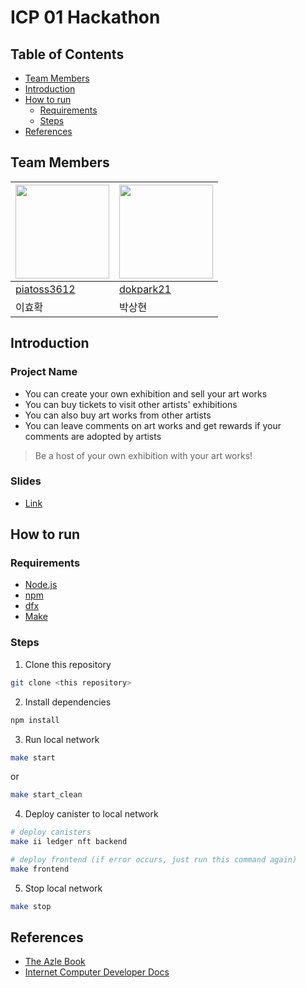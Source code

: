 # ICP 01 Hackathon

## Table of Contents

- [Team Members](#team-members)
- [Introduction](#introduction)
- [How to run](#how-to-run)
  - [Requirements](#requirements)
  - [Steps](#steps)
- [References](#references)

## Team Members

| <img src="https://avatars.githubusercontent.com/u/61569834?v=4" width="150" height="150"/> | <img src="https://avatars.githubusercontent.com/u/126757767?v=4" width="150" height="150"/> |
| ------------------------------------------------------------------------------------------ |  ------------------------------------------------------------------------------------------- |
| [piatoss3612](https://github.com/piatoss3612)| [dokpark21](https://github.com/dokpark21)|
| 이효확 | 박상현 |

## Introduction

### Project Name

- You can create your own exhibition and sell your art works
- You can buy tickets to visit other artists' exhibitions
- You can also buy art works from other artists
- You can leave comments on art works and get rewards if your comments are adopted by artists

>  Be a host of your own exhibition with your art works!

### Slides

- [Link](https://docs.google.com/presentation/d/1u_sW8k0BL1nrQkMVXKf9CjOWpev7vhN2o9zdhgJZak8/edit?usp=sharing)

## How to run

### Requirements

- [Node.js](https://nodejs.org/ko/download)
- [npm](https://docs.npmjs.com/getting-started)
- [dfx](https://internetcomputer.org/docs/current/developer-docs/setup/install/)
- [Make](https://www.gnu.org/software/make/)

### Steps

1. Clone this repository

```bash
git clone <this repository>
```

2. Install dependencies

```bash
npm install
```

3. Run local network

```bash
make start
```

or

```bash
make start_clean
```

4. Deploy canister to local network

```bash
# deploy canisters
make ii ledger nft backend

# deploy frontend (if error occurs, just run this command again)
make frontend
```

5. Stop local network

```bash
make stop
```

## References

- [The Azle Book](https://demergent-labs.github.io/azle/the_azle_book.html)
- [Internet Computer Developer Docs](https://internetcomputer.org/docs/current/developer-docs/)